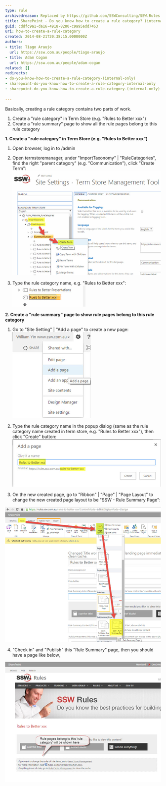 ```yaml
---
type: rule
archivedreason: Replaced by https://github.com/SSWConsulting/SSW.Rules.Content/wiki/How-to-Add-and-Edit-Categories-and-Top-Categories
title: SharePoint - Do you know how to create a rule category? (internal only)
guid: cddfc9a1-da16-4918-8280-c9a95add7463
uri: how-to-create-a-rule-category
created: 2014-08-21T20:38:15.0000000Z
authors:
- title: Tiago Araujo
  url: https://ssw.com.au/people/tiago-araujo
- title: Adam Cogan
  url: https://ssw.com.au/people/adam-cogan
related: []
redirects:
- do-you-know-how-to-create-a-rule-category-(internal-only)
- sharepoint-do-you-know-how-to-create-a-rule-category-internal-only
- sharepoint-do-you-know-how-to-create-a-rule-category-(internal-only)

---
```


Basically, creating a rule category contains two parts of work.

1. Create a "rule category" in Term Store (e.g. "Rules to Better xxx")
2. Create a "rule summary" page to show all the rule pages belong to this rule category

<!--endintro-->

**1. Create a "rule category" in Term Store (e.g. "Rules to Better xxx")**

1. Open browser, log in to /admin

2) Open termstoremanager, under "ImportTaxonomy" | "RuleCategories", find the right "parent category" (e.g. "Communication"), click "Create Term":
   ![](/rules/how-to-create-a-rule-category/rulecategor1.jpg)

3) Type the rule category name, e.g. "Rules to Better xxx":
   ![](/rules/how-to-create-a-rule-category/rulecategor2.jpg)

**2. Create a "rule summary" page to show rule pages belong to this rule category**

1) Go to "Site Setting" | "Add a page" to create a new page:
  ![](/rules/how-to-create-a-rule-category/rulecategor3.jpg)

2) Type the rule category name in the popup dialog (same as the rule category name created in term store, e.g. "Rules to Better xxx"), then click "Create" button:
  ![Figure: a friendly url will be automatically generated](/rules/how-to-create-a-rule-category/rulecategor4.jpg)

3) On the new created page, go to "Ribbon" | "Page" | "Page Layout" to change the new created page layout to be "SSW - Rule Summary Page":

  ![](/rules/how-to-create-a-rule-category/rulecategor5.jpg)

4) "Check in" and "Publish" this "Rule Summary" page, then you should have a page like below,
  
  ![Figure: Any futher created "rule pages" belong to this "rule category" will be listed on this page](/rules/how-to-create-a-rule-category/rulecategor6.jpg)

